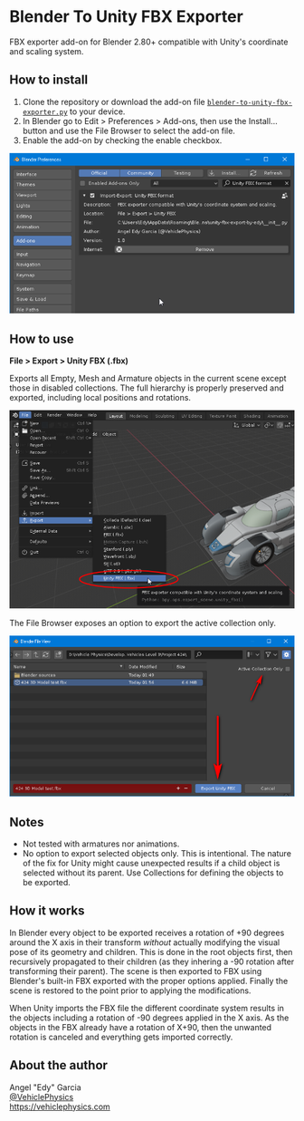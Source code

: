 
# Blender To Unity FBX Exporter

FBX exporter add-on for Blender 2.80+ compatible with Unity's coordinate and scaling system.

## How to install

1. Clone the repository or download the add-on file [`blender-to-unity-fbx-exporter.py`](/blender-to-unity-fbx-exporter.py) to your device.
2. In Blender go to Edit > Preferences > Add-ons, then use the Install… button and use the File Browser to select the add-on file.
3. Enable the add-on by checking the enable checkbox.

<p align="center">
<img src="/img/blender-to-unity-fbx-exporter-addon.png" alt="Blender To Unity FBX Exporter Add-On">
</p>

## How to use

**File > Export > Unity FBX (.fbx)**

Exports all Empty, Mesh and Armature objects in the current scene except those in disabled collections. The full hierarchy is properly preserved and exported, including local positions and rotations.

<p align="center">
<img src="/img/blender-to-unity-fbx-exporter-menu.png" alt="Blender To Unity FBX Exporter Menu">
</p>

The File Browser exposes an option to export the active collection only.

<p align="center">
<img src="/img/blender-to-unity-fbx-exporter-options.png" alt="Blender To Unity FBX Exporter Options">
</p>

## Notes

- Not tested with armatures nor animations.
- No option to export selected objects only. This is intentional. The nature of the fix for Unity might cause unexpected results if a child object is selected without its parent. Use Collections for defining the objects to be exported.

## How it works

In Blender every object to be exported receives a rotation of +90 degrees around the X axis in their transform _without_ actually modifying the visual pose of its geometry and children. This is done in the root objects first, then recursively propagated to their children (as they inhering a -90 rotation after transforming their parent). The scene is then exported to FBX using Blender's built-in FBX exported with the proper options applied. Finally the scene is restored to the point prior to applying the modifications.

When Unity imports the FBX file the different coordinate system results in the objects including a rotation of -90 degrees applied in the X axis. As the objects in the FBX already have a rotation of X+90, then the unwanted rotation is canceled and everything gets imported correctly.

## About the author

Angel "Edy" Garcia<br>
[@VehiclePhysics](https://twitter.com/VehiclePhysics)<br>
https://vehiclephysics.com
